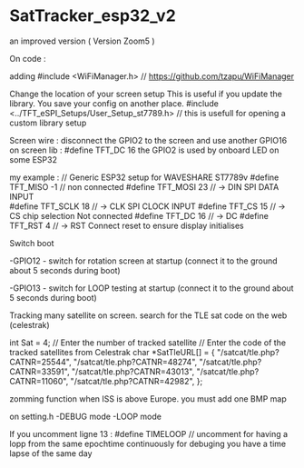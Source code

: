 # SatTracker_esp32_v2
an improved version     ( Version Zoom5 )

On code :

adding #include <WiFiManager.h> // https://github.com/tzapu/WiFiManager


Change the location of your screen setup
This is useful if you update the library. You save your config on another place.
#include <../TFT_eSPI_Setups/User_Setup_st7789.h>    // this is usefull for opening a custom library setup


Screen wire : disconnect the GPIO2 to the screen and use another GPIO16
on screen lib : #define TFT_DC 16
the GPIO2 is used by onboard LED on some ESP32

my example :
// Generic ESP32 setup for WAVESHARE ST7789v
#define TFT_MISO -1 //  non connected
#define TFT_MOSI 23 // -> DIN SPI DATA INPUT   
#define TFT_SCLK 18 // -> CLK SPI CLOCK INPUT
#define TFT_CS   15  // -> CS chip selection Not connected
#define TFT_DC   16   // -> DC
#define TFT_RST  4  // -> RST Connect reset to ensure display initialises



Switch boot

-GPIO12 - switch for rotation screen at startup (connect it to the ground about 5 seconds during boot)

-GPIO13 - switch for LOOP testing at startup  (connect it to the ground about 5 seconds during boot)





Tracking many satellite on screen. search for the TLE sat code on the web (celestrak)

int Sat = 4;        //  Enter the number of tracked satellite
// Enter the code of the tracked satellites from Celestrak
char *SatTleURL[] = {
    "/satcat/tle.php?CATNR=25544",
    "/satcat/tle.php?CATNR=48274",
    "/satcat/tle.php?CATNR=33591",
    "/satcat/tle.php?CATNR=43013",
    "/satcat/tle.php?CATNR=11060",
    "/satcat/tle.php?CATNR=42982",
    };



zomming function when ISS is above Europe. you must add one BMP map


on setting.h 
-DEBUG mode
-LOOP mode


If you uncomment ligne 13 : #define TIMELOOP   // uncomment for having a lopp from the same epochtime continuously for debuging
you have a time lapse of the same day


